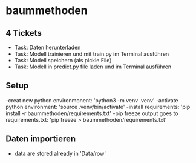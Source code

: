 # baummethoden
## 4 Tickets

- Task: Daten herunterladen
- Task: Modell trainieren und mit train.py im Terminal ausführen
- Task: Modell speichern (als pickle File)
- Task: Modell in predict.py file laden und im Terminal ausführen

## Setup

-creat new python environmonent: 'python3 -m venv .venv'
-activate python environment: 'source .venv/bin/activate'
-install requirements: 'pip install -r baummethoden/requirements.txt'
-pip freeze output goes to requirements.txt: 'pip freeze > baummethoden/requirements.txt'


## Daten importieren

- data are stored already in 'Data/row'